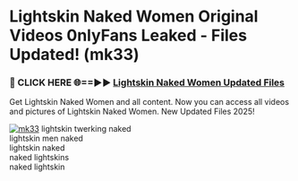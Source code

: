 # Lightskin Naked Women Original Videos 0nlyFans Leaked - Files Updated! (mk33)

<h3>🔴 CLICK HERE 🌐==►► <a href="https://tinyurl.com/up5wt9bj" rel="nofollow">Lightskin Naked Women Updated Files</a></h3>

Get Lightskin Naked Women and all content. Now you can access all videos and pictures of Lightskin Naked Women. New Updated Files 2025!

[![mk33](https://i.imgur.com/ABiUzMV.gif)](https://tinyurl.com/up5wt9bj)
lightskin twerking naked<br>
lightskin men naked<br>
lightskin naked<br>
naked lightskins<br>
naked lightskin